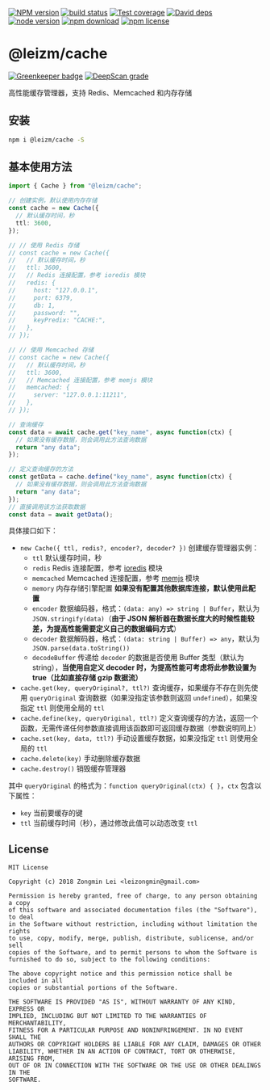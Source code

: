 [![NPM version][npm-image]][npm-url]
[![build status][travis-image]][travis-url]
[![Test coverage][coveralls-image]][coveralls-url]
[![David deps][david-image]][david-url]
[![node version][node-image]][node-url]
[![npm download][download-image]][download-url]
[![npm license][license-image]][download-url]

[npm-image]: https://img.shields.io/npm/v/@leizm/cache.svg?style=flat-square
[npm-url]: https://npmjs.org/package/@leizm/cache
[travis-image]: https://img.shields.io/travis/leizongmin/leizm-cache.svg?style=flat-square
[travis-url]: https://travis-ci.org/leizongmin/leizm-cache
[coveralls-image]: https://img.shields.io/coveralls/leizongmin/leizm-cache.svg?style=flat-square
[coveralls-url]: https://coveralls.io/r/leizongmin/leizm-cache?branch=master
[david-image]: https://img.shields.io/david/leizongmin/leizm-cache.svg?style=flat-square
[david-url]: https://david-dm.org/leizongmin/leizm-cache
[node-image]: https://img.shields.io/badge/node.js-%3E=_6.0-green.svg?style=flat-square
[node-url]: http://nodejs.org/download/
[download-image]: https://img.shields.io/npm/dm/@leizm/cache.svg?style=flat-square
[download-url]: https://npmjs.org/package/@leizm/cache
[license-image]: https://img.shields.io/npm/l/@leizm/cache.svg

# @leizm/cache

[![Greenkeeper badge](https://badges.greenkeeper.io/leizongmin/leizm-cache.svg)](https://greenkeeper.io/)
[![DeepScan grade](https://deepscan.io/api/projects/2920/branches/22356/badge/grade.svg)](https://deepscan.io/dashboard#view=project&pid=2920&bid=22356)

高性能缓存管理器，支持 Redis、Memcached 和内存存储

## 安装

```bash
npm i @leizm/cache -S
```

## 基本使用方法

```typescript
import { Cache } from "@leizm/cache";

// 创建实例，默认使用内存存储
const cache = new Cache({
  // 默认缓存时间，秒
  ttl: 3600,
});

// // 使用 Redis 存储
// const cache = new Cache({
//   // 默认缓存时间，秒
//   ttl: 3600,
//   // Redis 连接配置，参考 ioredis 模块
//   redis: {
//     host: "127.0.0.1",
//     port: 6379,
//     db: 1,
//     password: "",
//     keyPredix: "CACHE:",
//   },
// });

// // 使用 Memcached 存储
// const cache = new Cache({
//   // 默认缓存时间，秒
//   ttl: 3600,
//   // Memcached 连接配置，参考 memjs 模块
//   memcached: {
//     server: "127.0.0.1:11211",
//   },
// });

// 查询缓存
const data = await cache.get("key_name", async function(ctx) {
  // 如果没有缓存数据，则会调用此方法查询数据
  return "any data";
});

// 定义查询缓存的方法
const getData = cache.define("key_name", async function(ctx) {
  // 如果没有缓存数据，则会调用此方法查询数据
  return "any data";
});
// 直接调用该方法获取数据
const data = await getData();
```

具体接口如下：

- `new Cache({ ttl, redis?, encoder?, decoder? })` 创建缓存管理器实例：
  - `ttl` 默认缓存时间，秒
  - `redis` Redis 连接配置，参考 [ioredis](https://www.npmjs.com/package/ioredis) 模块
  - `memcached` Memcached 连接配置，参考 [memjs](https://www.npmjs.com/package/memjs) 模块
  - `memory` 内存存储引擎配置 **如果没有配置其他数据库连接，默认使用此配置**
  - `encoder` 数据编码器，格式：`(data: any) => string | Buffer`，默认为 `JSON.stringify(data)`（**由于 JSON 解析器在数据长度大的时候性能较差，为提高性能需要定义自己的数据编码方式**）
  - `decoder` 数据解码器，格式：`(data: string | Buffer) => any`，默认为 `JSON.parse(data.toString())`
  - `decodeBuffer` 传递给 `decoder` 的数据是否使用 Buffer 类型（默认为 string），**当使用自定义 decoder 时，为提高性能可考虑将此参数设置为 true（比如直接存储 gzip 数据流）**
- `cache.get(key, queryOriginal?, ttl?)` 查询缓存，如果缓存不存在则先使用 `queryOriginal` 查询数据（如果没指定该参数则返回 `undefined`），如果没指定 `ttl` 则使用全局的 `ttl`
- `cache.define(key, queryOriginal, ttl?)` 定义查询缓存的方法，返回一个函数，无需传递任何参数直接调用该函数即可返回缓存数据（参数说明同上）
- `cache.set(key, data, ttl?)` 手动设置缓存数据，如果没指定 `ttl` 则使用全局的 `ttl`
- `cache.delete(key)` 手动删除缓存数据
- `cache.destroy()` 销毁缓存管理器

其中 `queryOriginal` 的格式为：`function queryOriginal(ctx) { }`，`ctx` 包含以下属性：

- `key` 当前要缓存的键
- `ttl` 当前缓存时间（秒），通过修改此值可以动态改变 `ttl`

## License

```text
MIT License

Copyright (c) 2018 Zongmin Lei <leizongmin@gmail.com>

Permission is hereby granted, free of charge, to any person obtaining a copy
of this software and associated documentation files (the "Software"), to deal
in the Software without restriction, including without limitation the rights
to use, copy, modify, merge, publish, distribute, sublicense, and/or sell
copies of the Software, and to permit persons to whom the Software is
furnished to do so, subject to the following conditions:

The above copyright notice and this permission notice shall be included in all
copies or substantial portions of the Software.

THE SOFTWARE IS PROVIDED "AS IS", WITHOUT WARRANTY OF ANY KIND, EXPRESS OR
IMPLIED, INCLUDING BUT NOT LIMITED TO THE WARRANTIES OF MERCHANTABILITY,
FITNESS FOR A PARTICULAR PURPOSE AND NONINFRINGEMENT. IN NO EVENT SHALL THE
AUTHORS OR COPYRIGHT HOLDERS BE LIABLE FOR ANY CLAIM, DAMAGES OR OTHER
LIABILITY, WHETHER IN AN ACTION OF CONTRACT, TORT OR OTHERWISE, ARISING FROM,
OUT OF OR IN CONNECTION WITH THE SOFTWARE OR THE USE OR OTHER DEALINGS IN THE
SOFTWARE.
```
